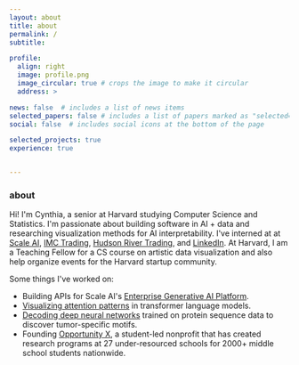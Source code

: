 ```yaml
---
layout: about
title: about
permalink: /
subtitle: 

profile:
  align: right
  image: profile.png
  image_circular: true # crops the image to make it circular
  address: >

news: false  # includes a list of news items
selected_papers: false # includes a list of papers marked as "selected={true}"
social: false  # includes social icons at the bottom of the page

selected_projects: true
experience: true


---
```


<h3> about </h3>

Hi! I'm Cynthia, a senior at Harvard studying Computer Science and Statistics. I'm passionate about building software in AI + data and researching visualization methods for AI interpretability. I've interned at at [Scale AI](scale.com), [IMC Trading](imc.com), [Hudson River Trading](https://www.hudsonrivertrading.com/), and [LinkedIn](linkedin.com). At Harvard, I am a Teaching Fellow for a CS course on artistic data visualization and also help organize events for the Harvard startup community. 

Some things I've worked on:
- Building APIs for Scale AI's [Enterprise Generative AI Platform](https://scale.com/generative-ai-platform).
- [Visualizing attention patterns](/projects/attention) in transformer language models.
- [Decoding deep neural networks](/projects/deepexplain) trained on protein sequence data to discover tumor-specific motifs. 
- Founding [Opportunity X](https://opportunityx.org/), a student-led nonprofit that has created research programs at 27 under-resourced schools for 2000+ middle school students nationwide. 

